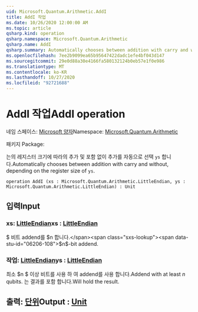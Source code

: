 ```yaml
---
uid: Microsoft.Quantum.Arithmetic.AddI
title: AddI 작업
ms.date: 10/26/2020 12:00:00 AM
ms.topic: article
qsharp.kind: operation
qsharp.namespace: Microsoft.Quantum.Arithmetic
qsharp.name: AddI
qsharp.summary: Automatically chooses between addition with carry and without, depending on the register size of `ys`.
ms.openlocfilehash: 7ee2b9099ea65b95647422dadc1efe4bf043d147
ms.sourcegitcommit: 29e0d88a30e4166fa580132124b0eb57e1f0e986
ms.translationtype: MT
ms.contentlocale: ko-KR
ms.lasthandoff: 10/27/2020
ms.locfileid: "92721688"
---
```

# <a name="addi-operation"></a><span data-ttu-id="06206-102">AddI 작업</span><span class="sxs-lookup"><span data-stu-id="06206-102">AddI operation</span></span>

<span data-ttu-id="06206-103">네임 스페이스: [Microsoft 양자](xref:Microsoft.Quantum.Arithmetic)</span><span class="sxs-lookup"><span data-stu-id="06206-103">Namespace: [Microsoft.Quantum.Arithmetic](xref:Microsoft.Quantum.Arithmetic)</span></span>

<span data-ttu-id="06206-104">패키지 [](https://nuget.org/packages/)</span><span class="sxs-lookup"><span data-stu-id="06206-104">Package: [](https://nuget.org/packages/)</span></span>


<span data-ttu-id="06206-105">는의 레지스터 크기에 따라의 추가 및 포함 없이 추가를 자동으로 선택 `ys` 합니다.</span><span class="sxs-lookup"><span data-stu-id="06206-105">Automatically chooses between addition with carry and without, depending on the register size of `ys`.</span></span>

```qsharp
operation AddI (xs : Microsoft.Quantum.Arithmetic.LittleEndian, ys : Microsoft.Quantum.Arithmetic.LittleEndian) : Unit
```


## <a name="input"></a><span data-ttu-id="06206-106">입력</span><span class="sxs-lookup"><span data-stu-id="06206-106">Input</span></span>

### <a name="xs--littleendian"></a><span data-ttu-id="06206-107">xs: [LittleEndian](xref:Microsoft.Quantum.Arithmetic.LittleEndian)</span><span class="sxs-lookup"><span data-stu-id="06206-107">xs : [LittleEndian](xref:Microsoft.Quantum.Arithmetic.LittleEndian)</span></span>

<span data-ttu-id="06206-108">$ 비트 addend를 $n 합니다.</span><span class="sxs-lookup"><span data-stu-id="06206-108">$n$-bit addend.</span></span>


### <a name="ys--littleendian"></a><span data-ttu-id="06206-109">작업: [LittleEndian](xref:Microsoft.Quantum.Arithmetic.LittleEndian)</span><span class="sxs-lookup"><span data-stu-id="06206-109">ys : [LittleEndian](xref:Microsoft.Quantum.Arithmetic.LittleEndian)</span></span>

<span data-ttu-id="06206-110">최소 $n $ 이상 비트를 사용 하 여 addend를 사용 합니다.</span><span class="sxs-lookup"><span data-stu-id="06206-110">Addend with at least $n$ qubits.</span></span> <span data-ttu-id="06206-111">는 결과를 포함 합니다.</span><span class="sxs-lookup"><span data-stu-id="06206-111">Will hold the result.</span></span>



## <a name="output--unit"></a><span data-ttu-id="06206-112">출력: [단위](xref:microsoft.quantum.lang-ref.unit)</span><span class="sxs-lookup"><span data-stu-id="06206-112">Output : [Unit](xref:microsoft.quantum.lang-ref.unit)</span></span>

